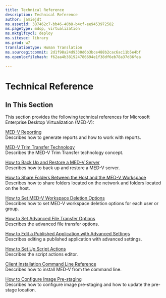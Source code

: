 ```yaml
---
title: Technical Reference
description: Technical Reference
author: jamiejdt
ms.assetid: 387462c7-bb46-40b8-b4cf-ee9453972582
ms.pagetype: mdop, virtualization
ms.mktglfcycl: deploy
ms.sitesec: library
ms.prod: w7
translationtype: Human Translation
ms.sourcegitcommit: 2d1f98a24d9330d6b3bce488b2cac6ac11b5e4bf
ms.openlocfilehash: f62aa4b381924786694e1f38df6eb78a37d86fea

---
```



# Technical Reference


## In This Section


This section provides the following technical references for Microsoft Enterprise Desktop Virtualization (MED-V):

<a href="" id="med-v-reporting"></a>[MED-V Reporting](med-v-reporting.md)  
Describes how to generate reports and how to work with reports.

<a href="" id="med-v-trim-transfer-technology"></a>[MED-V Trim Transfer Technology](med-v-trim-transfer-technology-medvv2.md)  
Describes the MED-V Trim Transfer technology concept.

<a href="" id="how-to-back-up-and-restore-a-med-v-server"></a>[How to Back Up and Restore a MED-V Server](how-to-back-up-and-restore-a-med-v-server.md)  
Describes how to back up and restore a MED-V server.

<a href="" id="how-to-share-folders-between-the-host-and-the-med-v-workspace"></a>[How to Share Folders Between the Host and the MED-V Workspace](how-to-share-folders-between-the-host-and-the-med-v-workspace.md)  
Describes how to share folders located on the network and folders located on the host.

<a href="" id="how-to-set-med-v-workspace-deletion-options"></a>[How to Set MED-V Workspace Deletion Options](how-to-set-med-v-workspace-deletion-options.md)  
Describes how to set MED-V workspace deletion options for each user or group.

<a href="" id="how-to-set-advanced-file-transfer-options"></a>[How to Set Advanced File Transfer Options](how-to-set-advanced-file-transfer-options.md)  
Describes the advanced file transfer options.

<a href="" id="how-to-edit-a-published-application-with-advanced-settings"></a>[How to Edit a Published Application with Advanced Settings](how-to-edit-a-published-application-with-advanced-settings.md)  
Describes editing a published application with advanced settings.

<a href="" id="how-to-set-up-script-actions"></a>[How to Set Up Script Actions](how-to-set-up-script-actions.md)  
Describes the script actions editor.

<a href="" id="client-installation-command-line-reference"></a>[Client Installation Command Line Reference](client-installation-command-line-reference.md)  
Describes how to install MED-V from the command line.

<a href="" id="how-to-configure-image-pre-staging"></a>[How to Configure Image Pre-staging](how-to-configure-image-pre-staging.md)  
Describes how to configure image pre-staging and how to update the pre-stage location.

 

 








<!--HONumber=Jun16_HO4-->


